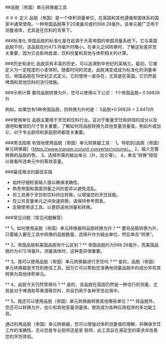 ##品脱（帝国）单元转换器工具

＃＃＃ 定义
品脱（帝国）是一个体积测量单位，在英国和其他遵循帝国体系的国家中通常使用。一种帝国品脱等于20液盎司或约568.26毫升。该单元被广泛用于测量液体，尤其是在饮料的背景下。

###标准化
帝国品脱的标准化是在起源于大英帝国的帝国测量系统下。它与美国品脱不同，该品脱在约473.18毫升时略小。在单元之间转换时，了解这些差异至关重要，因为它会影响食谱，饮料份量和其他与体积相关的计算。

###历史和进化
品脱具有丰富的历史，可以追溯到中世纪的英格兰。最初，它被定义为一定程度的小麦体积。随着时间的流逝，品脱演变成成为标准化的测量单位，帝国品脱在19世纪正式定义。它的使用一直存在，尤其是在英国，它仍然是啤酒和其他饮料的流行措施。

###示例计算
要将品脱转换为升，您可以使用以下公式：
1个帝国品脱= 0.56826升

例如，如果您有5种帝国品脱，则转换为升的是：
5品脱×0.56826 = 2.8413升

###使用单位
品脱主要用于烹饪和饮料行业。这对于衡量烹饪和烘焙的成分以及酒吧和餐馆的尺寸至关重要。了解如何将品脱转换为其他音量测量值，例如升或加仑，对于专业厨师和家庭厨师都至关重要。

###用法指南
有效地使用品脱（帝国）单元转换器工具：
1。导航到[品脱（帝国）单元转换器]（https://www.inayam.co/unit-converter/volume）。
2。输入您要转换的品脱的卷。
3。选择所需的输出单元（升，加仑等）。
4。单击“转换”按钮以查看所选单元中的等效音量。

###最佳用法的最佳实践
- 始终仔细检查输入值以确保准确性。
- 熟悉帝国和美国测量之间的差异以避免混乱。
- 将工具用于烹饪和饮料供应转换，以增强您的烹饪技能。
- 在公共音量单元之间快速转换，请保持参考图表。
- 定期使用该工具，以更舒适地测量和转换。

###常见问题（常见问题解答）

** 1。如何使用品脱（帝国）单元转换器将品脱转换为升？**
要将品脱转换为升，只需输入要在工具中转换的品脱数量，选择升作为输出单位，然后单击“转换”。

** 2。帝国品脱和美国品脱有什么区别？**
帝国品脱约为568.26毫升，而美国品脱约为473.18毫升。测量液体时，这种差异很重要。

** 3。我可以使用品脱（帝国）单元转换器进行烹饪吗？**
是的，品脱（帝国）单元转换器是烹饪的绝佳工具，因为它可以帮助您准确地测量品脱中的成分并将其转换为其他体积单元。

** 4。品脱今天仍然常用吗？**
是的，该品脱在英国仍然是一种流行的测量，尤其是对于啤酒和苹果酒等饮料，并且仍用于各种烹饪应用中。

** 5。我还可以使用品脱（帝国）单元转换器转换其他哪些单位？**
除品脱外，您还可以转换为升，加仑和其他音量测量值，使其成为各种应用程序的多功能工具。

通过利用品脱（帝国）单元转换器，您可以增强对体积测量值的理解，并确保烹饪工作的准确性。无论您是专业厨师还是家 厨师，此工具旨在满足您的需求并改善您的烹饪体验。